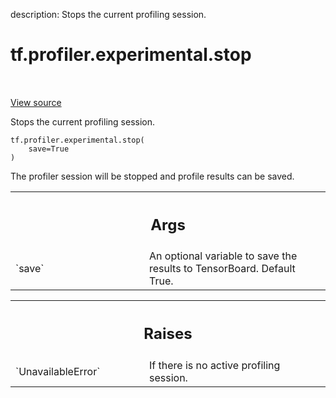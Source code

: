 description: Stops the current profiling session.

<div itemscope itemtype="http://developers.google.com/ReferenceObject">
<meta itemprop="name" content="tf.profiler.experimental.stop" />
<meta itemprop="path" content="Stable" />
</div>

# tf.profiler.experimental.stop

<!-- Insert buttons and diff -->

<table class="tfo-notebook-buttons tfo-api nocontent" align="left">

</table>

<a target="_blank" class="external" href="/code/stable/tensorflow/python/profiler/profiler_v2.py">View source</a>



Stops the current profiling session.

<pre class="devsite-click-to-copy prettyprint lang-py tfo-signature-link">
<code>tf.profiler.experimental.stop(
    save=True
)
</code></pre>



<!-- Placeholder for "Used in" -->

The profiler session will be stopped and profile results can be saved.

<!-- Tabular view -->
 <table class="responsive fixed orange">
<colgroup><col width="214px"><col></colgroup>
<tr><th colspan="2"><h2 class="add-link">Args</h2></th></tr>

<tr>
<td>
`save`
</td>
<td>
An optional variable to save the results to TensorBoard. Default True.
</td>
</tr>
</table>



<!-- Tabular view -->
 <table class="responsive fixed orange">
<colgroup><col width="214px"><col></colgroup>
<tr><th colspan="2"><h2 class="add-link">Raises</h2></th></tr>

<tr>
<td>
`UnavailableError`
</td>
<td>
If there is no active profiling session.
</td>
</tr>
</table>

